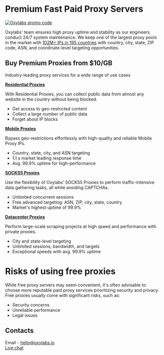 # Premium Fast Paid Proxy Servers

 [![Oxylabs promo code](https://user-images.githubusercontent.com/129506779/250792357-8289e25e-9c36-4dc0-a5e2-2706db797bb5.png)](https://oxylabs.go2cloud.org/aff_c?offer_id=7&aff_id=877&url_id=112) 

Oxylabs' team ensures high proxy uptime and stability as our engineers conduct 24/7 system maintenance. We keep one of the largest proxy pools in the market with [102M+ IPs in 195 countries](https://oxylabs.io/location-proxy) with country, city, state, ZIP code, ASN, and coordinate-level targeting opportunities.


## Buy Premium Proxies from $10/GB

Industry-leading proxy services for a wide range of use cases


[**Residential Proxies**](https://oxylabs.io/products/residential-proxy-pool)

With Residential Proxies, you can collect public data from almost any website in the country without being blocked.

- Get access to geo-restricted content
- Collect a large number of public data
- Forget about IP blocks

[**Mobile Proxies**](https://oxylabs.io/products/mobile-proxies)

Bypass geo-restrictions effortlessly with high-quality and reliable Mobile Proxy IPs.

- Country, state, city, and ASN targeting
- 1.1 s market leading response time
- Avg. 99.9% uptime for high-performance

[**SOCKS5 Proxies**](https://oxylabs.io/products/socks5-proxies)

  Use the flexibility of Oxylabs’ SOCKS5 Proxies to perform traffic-intensive data gathering tasks, all while avoiding CAPTCHAs.

- Unlimited concurrent sessions
- Free advanced targeting: ASN, ZIP, city, state, country
- Market's highest uptime of 99.9%

[**Datacenter Proxies**](https://oxylabs.io/products/datacenter-proxies)

Perform large-scale scraping projects at high speed and performance with private proxies.

- City and state-level targeting
- Unlimited sessions, bandwidth, and targets
- Exceptional speeds with avg. 99.9% uptime

# Risks of using free proxies

While free proxy servers may seem convenient, it's often advisable to choose more reputable paid proxy services prioritizing security and privacy. Free proxies usually come with significant risks, such as:

- Security concerns
- Unreliable performance
- Legal issues

## Contacts
Email - hello@oxylabs.io
<br><a href="https://oxylabs.drift.click/oxybot">Live chat</a>
